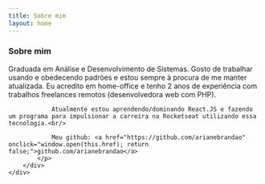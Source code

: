 ```yaml
---
title: Sobre mim
layout: home
---
```


<div class="container">
    <div class="conteudo">
        <div class="sobre">
            <h3 class="title is-3 has-text-centered">Sobre mim</h3>
            <p class="sobre-texto">
                Graduada em Análise e Desenvolvimento de Sistemas. Gosto de trabalhar usando e obedecendo padrões e estou sempre à procura de me manter atualizada. Eu acredito em home-office e tenho 2 anos de experiência com trabalhos freelances remotos (desenvolvedora web com PHP).<br/>

                Atualmente estou aprendendo/dominando React.JS e fazendo um programa para impulsionar a carreira na Rocketseat utilizando essa tecnologia.<br/>

                Meu github: <a href="https://github.com/arianebrandao" onclick="window.open(this.href); return false;">github.com/arianebrandao</a>
            </p>
        </div>
    </div>
</div>
